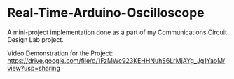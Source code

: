 # Real-Time-Arduino-Oscilloscope

A mini-project implementation done as a part of my Communications Circuit Design Lab project.

Video Demonstration for the Project: https://drive.google.com/file/d/1FzMWc923KEHHNuhS6LrMjAYg_Jg1YaoM/view?usp=sharing
